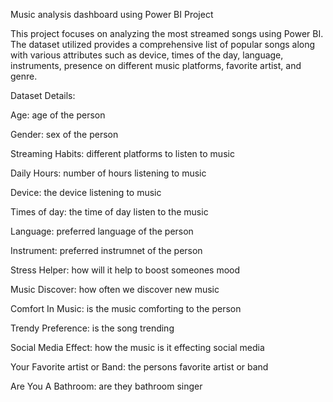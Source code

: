 Music analysis dashboard using Power BI Project

This project focuses on analyzing the most streamed songs using Power BI. The dataset utilized provides a comprehensive list of popular songs along with various attributes such as device, times of the day, language, instruments, presence on different music platforms, favorite artist, and genre.

Dataset Details:

Age: age of the person

Gender: sex of the person

Streaming Habits: different platforms to listen to music

Daily Hours: number of hours listening to music

Device: the device listening to music

Times of day: the time of day listen to the music

Language: preferred language of the person

Instrument: preferred instrumnet of the person

Stress Helper: how will it help to boost someones mood

Music Discover: how often we discover new music

Comfort In Music: is the music comforting to the person

Trendy Preference: is the song trending 

Social Media Effect: how the music is it effecting social media

Your Favorite artist or Band: the persons favorite artist or band

Are You A Bathroom: are they bathroom singer


